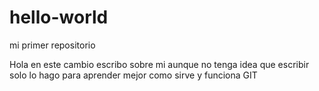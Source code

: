 # hello-world
mi primer repositorio

Hola en este cambio escribo sobre mi aunque no tenga idea que escribir solo lo hago para aprender mejor como sirve y funciona GIT
